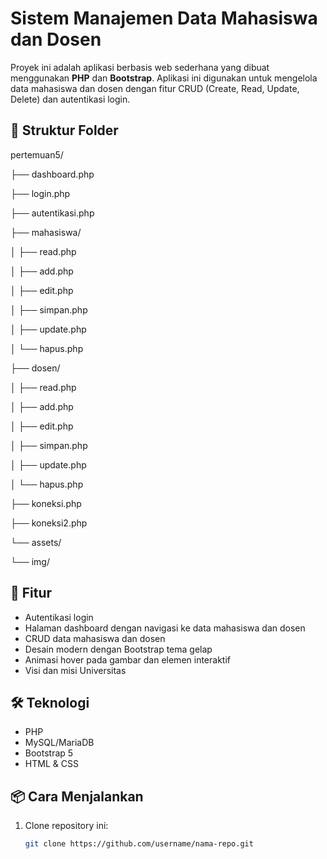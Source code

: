 # Sistem Manajemen Data Mahasiswa dan Dosen

Proyek ini adalah aplikasi berbasis web sederhana yang dibuat menggunakan **PHP** dan **Bootstrap**. Aplikasi ini digunakan untuk mengelola data mahasiswa dan dosen dengan fitur CRUD (Create, Read, Update, Delete) dan autentikasi login.

## 📁 Struktur Folder
pertemuan5/

├── dashboard.php

├── login.php

├── autentikasi.php

├── mahasiswa/

│ ├── read.php

│ ├── add.php

│ ├── edit.php

│ ├── simpan.php

│ ├── update.php

│ └── hapus.php

├── dosen/

│ ├── read.php

│ ├── add.php

│ ├── edit.php

│ ├── simpan.php

│ ├── update.php

│ └── hapus.php

├── koneksi.php

├── koneksi2.php

└── assets/

└── img/ 

## 🚀 Fitur

- Autentikasi login
- Halaman dashboard dengan navigasi ke data mahasiswa dan dosen
- CRUD data mahasiswa dan dosen
- Desain modern dengan Bootstrap tema gelap
- Animasi hover pada gambar dan elemen interaktif
- Visi dan misi Universitas

## 🛠️ Teknologi

- PHP
- MySQL/MariaDB
- Bootstrap 5
- HTML & CSS

## 📦 Cara Menjalankan

1. Clone repository ini:
   ```bash
   git clone https://github.com/username/nama-repo.git


